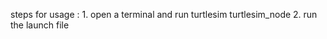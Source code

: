 steps for usage :
    1. open a terminal and run turtlesim turtlesim_node
    2. run the launch file
